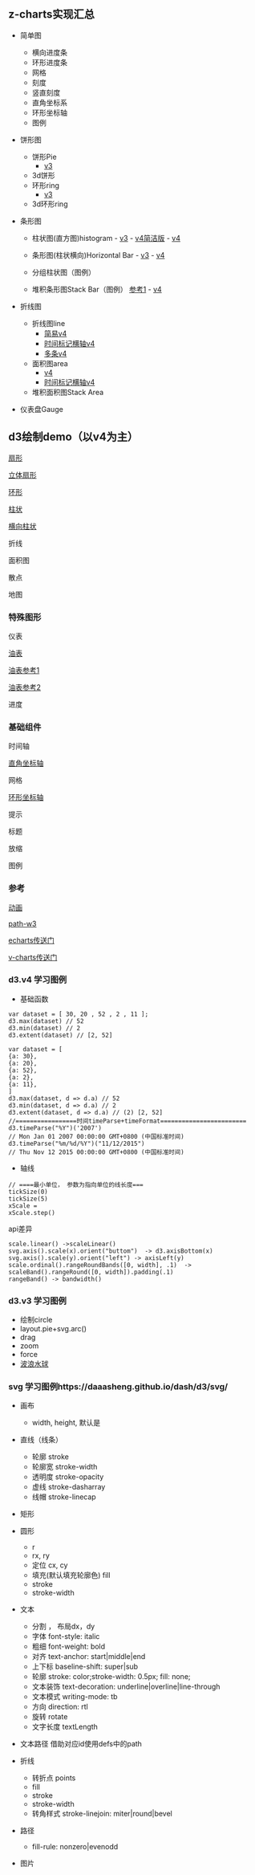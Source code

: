 ## z-charts实现汇总

- 简单图
  - 横向进度条
  - 环形进度条
  - 网格
  - 刻度
  - 竖直刻度
  - 直角坐标系
  - 环形坐标轴
  - 图例
- 饼形图
  - 饼形Pie
  	- [v3](https://daaasheng.github.io/dash/d3/v3/pie.html)  
  - 3d饼形
  - 环形ring
  	- [v3](https://daaasheng.github.io/dash/d3/v3/ring.html)  
  - 3d环形ring
- 条形图
  - 柱状图(直方图)histogram
		- [v3](https://daaasheng.github.io/dash/d3/v3/bar.html) 
		- [v4简洁版](https://daaasheng.github.io/dash/d3/v4/histogramSimple.html) 
		- [v4](https://daaasheng.github.io/dash/d3/v4/histogram.html)
  
  - 条形图(柱状横向)Horizontal Bar
		- [v3](https://daaasheng.github.io/dash/d3/v3/barH.html) 
		- [v4](https://daaasheng.github.io/dash/d3/v4/bar.html)
  - 分组柱状图（图例）
  		 
  - 堆积条形图Stack Bar（图例）
  [参考1](https://blog.csdn.net/dkr380205984/article/details/81704435)
		- [v4](https://daaasheng.github.io/dash/d3/v4/stackedHistogram.html)

- 折线图  	
  - 折线图line
	  - [简易v4](https://daaasheng.github.io/dash/d3/v4/simpleLine.html)
	  - [时间标记横轴v4](https://daaasheng.github.io/dash/d3/v4/lineOfTime.html)
	  - [多条v4](https://daaasheng.github.io/dash/d3/v4/multiLine.html)      
  - 面积图area
      - [v4](https://daaasheng.github.io/dash/d3/v4/area.html)
  	  - [时间标记横轴v4](https://daaasheng.github.io/dash/d3/v4/areaOfTime.html)
  - 堆积面积图Stack Area
- 仪表盘Gauge


## d3绘制demo（以v4为主）

[扇形](https://daaasheng.github.io/dash/d3/v4/pie-v4.html)

[立体扇形](https://daaasheng.github.io/dash/d3/v4/pie-3d-v4.html)

[环形](https://daaasheng.github.io/dash/d3/v4/dount-v4.html)

[柱状](https://daaasheng.github.io/dash/d3/v4/simple-bar-v4.html)

[横向柱状](https://daaasheng.github.io/dash/d3/v4/bar-v4.html)

折线

面积图

散点

地图

### 特殊图形

仪表

[油表](https://daaasheng.github.io/dash/d3/v4/gauge-oil.html)

[油表参考1](http://bl.ocks.org/metormote/6392996)

[油表参考2](http://bl.ocks.org/NPashaP/59c2c7483fb61070486835d15c807941)

进度

### 基础组件

时间轴

[直角坐标轴](https://daaasheng.github.io/dash/d3/v4/axis-rect.html)



网格

[环形坐标轴](https://daaasheng.github.io/dash/d3/v4/axis-circle.html)

提示

标题

放缩

图例

### 参考

[动画](http://bl.ocks.org/brattonc/b1abb535227b2f722b51)

[path-w3](https://www.w3.org/TR/SVG/paths.html)

[echarts传送门](https://www.echartsjs.com/examples/zh/index.html)

[v-charts传送门](https://v-charts.js.org/#/)

### d3.v4 学习图例

- 基础函数

```
var dataset = [ 30, 20 , 52 , 2 , 11 ];  
d3.max(dataset) // 52
d3.min(dataset) // 2
d3.extent(dataset) // [2, 52]

var dataset = [
{a: 30},
{a: 20},
{a: 52},
{a: 2},
{a: 11},
]
d3.max(dataset, d => d.a) // 52
d3.min(dataset, d => d.a) // 2
d3.extent(dataset, d => d.a) // (2) [2, 52]
//=================时间timeParse+timeFormat========================
d3.timeParse("%Y")('2007')
// Mon Jan 01 2007 00:00:00 GMT+0800 (中国标准时间)
d3.timeParse("%m/%d/%Y")("11/12/2015")
// Thu Nov 12 2015 00:00:00 GMT+0800 (中国标准时间)
```

- 轴线

```
// ====最小单位， 参数为指向单位的线长度===
tickSize(0)
tickSize(5)
xScale = 
xScale.step()
```

api差异
```
scale.linear() ->scaleLinear()
svg.axis().scale(x).orient("buttom")  -> d3.axisBottom(x)
svg.axis().scale(y).orient("left") -> axisLeft(y)
scale.ordinal().rangeRoundBands([0, width], .1)  -> scaleBand().rangeRound([0, width]).padding(.1)
rangeBand() -> bandwidth()
```

### d3.v3 学习图例

- 绘制circle
- layout.pie+svg.arc()
- drag
- zoom
- force
- [波浪水球](https://daaasheng.github.io/dash/d3/v3/demo/LiquidFillGauge.html)

### svg 学习图例https://daaasheng.github.io/dash/d3/svg/

- 画布
	- width, height, 默认是
- 直线（线条）<line></line>
	- 轮廓 stroke
	- 轮廓宽 stroke-width
	- 透明度 stroke-opacity
	- 虚线 stroke-dasharray
	- 线帽 stroke-linecap
- 矩形
- 圆形
	- <circle></circle>r
	- <ellipse></ellipse> rx, ry
	- 定位 cx, cy
	- 填充(默认填充轮廓色) fill
	- stroke
	- stroke-width
- 文本<text></text>
	- 分割 <tspan></tspan>， 布局dx，dy
	- 字体 font-style: italic
	- 粗细 font-weight: bold
	- 对齐 text-anchor: start|middle|end
	- 上下标 baseline-shift: super|sub
	- 轮廓 stroke: color;stroke-width: 0.5px; fill: none;
	- 文本装饰 text-decoration: underline|overline|line-through
	- 文本模式 writing-mode: tb
	- 方向 direction: rtl
	- 旋转 rotate
	- 文字长度 textLength
- 文本路径<textPath></textPath>
借助<use></use>对应id使用defs中的path
- 折线 <polygon></polygon>
	- 转折点 points
	- fill
	- stroke
	- stroke-width
	- 转角样式 stroke-linejoin: miter|round|bevel
- 路径 <path></path>
	- fill-rule: nonzero|evenodd

- 图片 <image></image>

